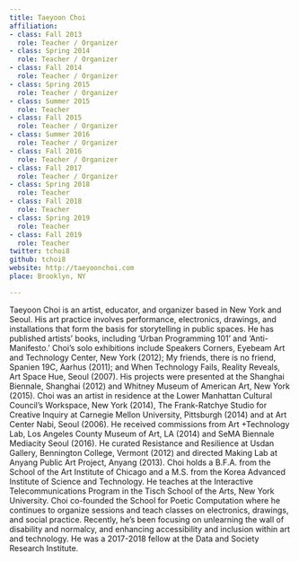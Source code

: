 ```yaml
---
title: Taeyoon Choi
affiliation:
- class: Fall 2013
  role: Teacher / Organizer
- class: Spring 2014
  role: Teacher / Organizer
- class: Fall 2014
  role: Teacher / Organizer
- class: Spring 2015
  role: Teacher / Organizer
- class: Summer 2015
  role: Teacher
- class: Fall 2015
  role: Teacher / Organizer
- class: Summer 2016
  role: Teacher / Organizer
- class: Fall 2016
  role: Teacher / Organizer
- class: Fall 2017
  role: Teacher / Organizer
- class: Spring 2018
  role: Teacher
- class: Fall 2018
  role: Teacher
- class: Spring 2019
  role: Teacher
- class: Fall 2019
  role: Teacher
twitter: tchoi8
github: tchoi8
website: http://taeyoonchoi.com
place: Brooklyn, NY

---
```

Taeyoon Choi is an artist, educator, and organizer based in New York and Seoul. His art practice involves performance, electronics, drawings, and installations that form the basis for storytelling in public spaces. He has published artists’ books, including ‘Urban Programming 101’ and ‘Anti-Manifesto.’ Choi’s solo exhibitions include Speakers Corners, Eyebeam Art and Technology Center, New York (2012); My friends, there is no friend, Spanien 19C, Aarhus (2011); and When Technology Fails, Reality Reveals, Art Space Hue, Seoul (2007). His projects were presented at the Shanghai Biennale, Shanghai (2012) and Whitney Museum of American Art, New York (2015). Choi was an artist in residence at the Lower Manhattan Cultural Council’s Workspace, New York (2014), The Frank-Ratchye Studio for Creative Inquiry at Carnegie Mellon University, Pittsburgh (2014) and at Art Center Nabi, Seoul (2006). He received commissions from Art +Technology Lab, Los Angeles County Museum of Art, LA (2014) and SeMA Biennale Mediacity Seoul (2016). He curated Resistance and Resilience at Usdan Gallery, Bennington College, Vermont (2012) and directed Making Lab at Anyang Public Art Project, Anyang (2013). Choi holds a B.F.A. from the School of the Art Institute of Chicago and a M.S. from the Korea Advanced Institute of Science and Technology. He teaches at the Interactive Telecommunications Program in the Tisch School of the Arts, New York University. Choi co-founded the School for Poetic Computation where he continues to organize sessions and teach classes on electronics, drawings, and social practice. Recently, he’s been focusing on unlearning the wall of disability and normalcy, and enhancing accessibility and inclusion within art and technology. He was a 2017-2018 fellow at the Data and Society Research Institute.